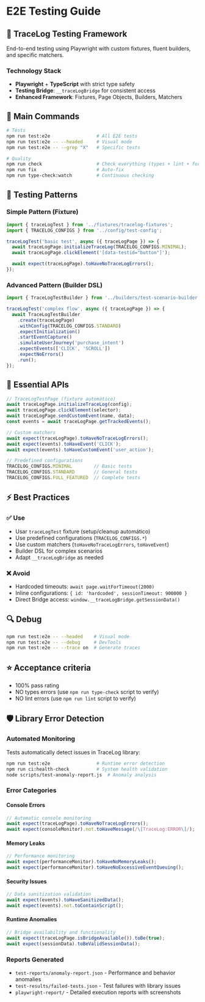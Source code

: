 # E2E Testing Guide

## 🎯 TraceLog Testing Framework

End-to-end testing using Playwright with custom fixtures, fluent builders, and specific matchers.

### Technology Stack
- **Playwright** + **TypeScript** with strict type safety
- **Testing Bridge**: `__traceLogBridge` for consistent access
- **Enhanced Framework**: Fixtures, Page Objects, Builders, Matchers

## 🔧 Main Commands

```bash
# Tests
npm run test:e2e                 # All E2E tests
npm run test:e2e -- --headed     # Visual mode
npm run test:e2e -- --grep "X"   # Specific tests

# Quality
npm run check                    # Check everything (types + lint + format)
npm run fix                      # Auto-fix
npm run type-check:watch         # Continuous checking
```

## 🧪 Testing Patterns

### Simple Pattern (Fixture)

```typescript
import { traceLogTest } from '../fixtures/tracelog-fixtures';
import { TRACELOG_CONFIGS } from '../config/test-config';

traceLogTest('basic test', async ({ traceLogPage }) => {
  await traceLogPage.initializeTraceLog(TRACELOG_CONFIGS.MINIMAL);
  await traceLogPage.clickElement('[data-testid="button"]');

  await expect(traceLogPage).toHaveNoTraceLogErrors();
});
```

### Advanced Pattern (Builder DSL)

```typescript
import { TraceLogTestBuilder } from '../builders/test-scenario-builder';

traceLogTest('complex flow', async ({ traceLogPage }) => {
  await TraceLogTestBuilder
    .create(traceLogPage)
    .withConfig(TRACELOG_CONFIGS.STANDARD)
    .expectInitialization()
    .startEventCapture()
    .simulateUserJourney('purchase_intent')
    .expectEvents(['CLICK', 'SCROLL'])
    .expectNoErrors()
    .run();
});
```

## 🔑 Essential APIs

```typescript
// TraceLogTestPage (fixture automático)
await traceLogPage.initializeTraceLog(config);
await traceLogPage.clickElement(selector);
await traceLogPage.sendCustomEvent(name, data);
const events = await traceLogPage.getTrackedEvents();

// Custom matchers
await expect(traceLogPage).toHaveNoTraceLogErrors();
await expect(events).toHaveEvent('CLICK');
await expect(events).toHaveCustomEvent('user_action');

// Predefined configurations
TRACELOG_CONFIGS.MINIMAL        // Basic tests
TRACELOG_CONFIGS.STANDARD       // General tests
TRACELOG_CONFIGS.FULL_FEATURED  // Complete tests
```

## ⚡ Best Practices

### ✅ Use
- Usar `traceLogTest` fixture (setup/cleanup automático)
- Use predefined configurations (`TRACELOG_CONFIGS.*`)
- Use custom matchers (`toHaveNoTraceLogErrors`, `toHaveEvent`)
- Builder DSL for complex scenarios
- Adapt `__traceLogBridge` as needed

### ❌ Avoid
- Hardcoded timeouts: `await page.waitForTimeout(2000)`
- Inline configurations: `{ id: 'hardcoded', sessionTimeout: 900000 }`
- Direct Bridge access: `window.__traceLogBridge.getSessionData()`

## 🔍 Debug

```bash
npm run test:e2e -- --headed    # Visual mode
npm run test:e2e -- --debug     # DevTools
npm run test:e2e -- --trace on  # Generate traces
```


## ⭐ Acceptance criteria
- 100% pass rating
- NO types errors (use `npm run type-check` script to verify)
- NO lint errors (use `npm run lint` script to verify)


## 🛡️ Library Error Detection

### Automated Monitoring

Tests automatically detect issues in TraceLog library:

```bash
npm run test:e2e                 # Runtime error detection
npm run ci:health-check          # System health validation
node scripts/test-anomaly-report.js  # Anomaly analysis
```

### Error Categories

#### Console Errors
```typescript
// Automatic console monitoring
await expect(traceLogPage).toHaveNoTraceLogErrors();
await expect(consoleMonitor).not.toHaveMessage(/\[TraceLog:ERROR\]/);
```

#### Memory Leaks
```typescript
// Performance monitoring
await expect(performanceMonitor).toHaveNoMemoryLeaks();
await expect(performanceMonitor).toHaveNoExcessiveEventQueuing();
```

#### Security Issues
```typescript
// Data sanitization validation
await expect(events).toHaveSanitizedData();
await expect(events).not.toContainScript();
```

#### Runtime Anomalies
```typescript
// Bridge availability and functionality
await expect(traceLogPage.isBridgeAvailable()).toBe(true);
await expect(sessionData).toBeValidSessionData();
```

### Reports Generated

- `test-reports/anomaly-report.json` - Performance and behavior anomalies
- `test-results/failed-tests.json` - Test failures with library issues
- `playwright-report/` - Detailed execution reports with screenshots
